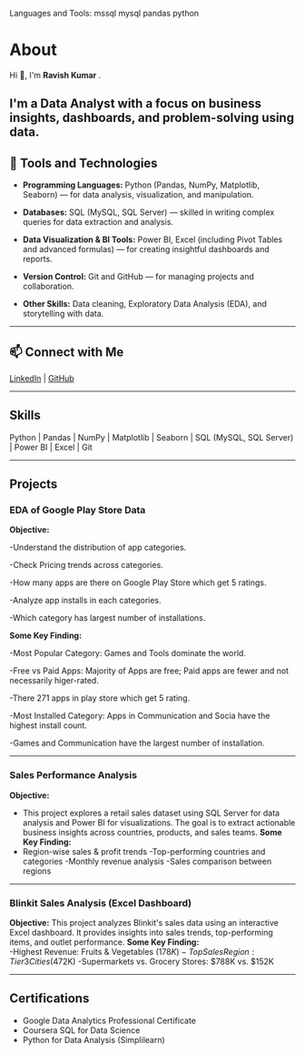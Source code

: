 Languages and Tools:
mssql
mysql
pandas
python
# About  
Hi 👋, I'm **Ravish Kumar** .

I'm a Data Analyst with a focus on business insights, dashboards, and problem-solving using data.
---

## 🎯 Tools and Technologies

- **Programming Languages:** Python (Pandas, NumPy, Matplotlib, Seaborn) — for data analysis, visualization, and manipulation.

- **Databases:** SQL (MySQL, SQL Server) — skilled in writing complex queries for data extraction and analysis.
 
- **Data Visualization & BI Tools:** Power BI, Excel (including Pivot Tables and advanced formulas) — for creating insightful dashboards and reports.

- **Version Control:** Git and GitHub — for managing projects and collaboration.
  
- **Other Skills:** Data cleaning, Exploratory Data Analysis (EDA), and storytelling with data.  

---

## 📫 Connect with Me

[LinkedIn](https://www.linkedin.com/in/ravish-kumar-b180812b0/) | [GitHub](https://github.com/Ravish932) 

---

## Skills  
Python | Pandas | NumPy | Matplotlib | Seaborn | SQL (MySQL, SQL Server) | Power BI | Excel | Git  

---

## Projects

### EDA of Google Play Store Data 
**Objective:** 

-Understand the distribution of app categories.

-Check Pricing trends across categories.

-How many apps are there on Google Play Store which get 5 ratings.

-Analyze app installs in each categories.

-Which category has largest number of installations.

**Some Key Finding:** 

-Most Popular Category: Games and Tools dominate the world.

-Free vs Paid Apps: Majority of Apps are free; Paid apps are fewer and not necessarily higer-rated.

-There 271 apps in play store which get 5 rating.

-Most Installed Category: Apps in Communication and Socia have the highest install count.

-Games and Communication have the largest number of installation.

---

### Sales Performance Analysis
**Objective:** 
- This project explores a retail sales dataset using SQL Server for data analysis and Power BI for visualizations. The goal is to extract actionable business insights across countries, products, and sales teams.
**Some Key Finding:**  
- Region-wise sales & profit trends
-Top-performing countries and categories
-Monthly revenue analysis
-Sales comparison between regions

---

### Blinkit Sales Analysis (Excel Dashboard)  
**Objective:**
This project analyzes Blinkit's sales data using an interactive Excel dashboard.
It provides insights into sales trends, top-performing items, and outlet performance.
**Some Key Finding:**  
-Highest Revenue: Fruits & Vegetables ($178K)
-Top Sales Region: Tier 3 Cities ($472K)
-Supermarkets vs. Grocery Stores: $788K vs. $152K

---

## Certifications  
- Google Data Analytics Professional Certificate  
- Coursera SQL for Data Science  
- Python for Data Analysis (Simplilearn)  

